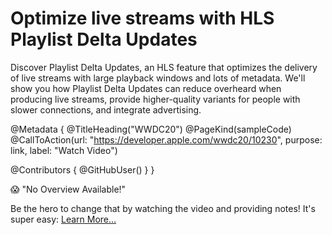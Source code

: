 # Optimize live streams with HLS Playlist Delta Updates

Discover Playlist Delta Updates, an HLS feature that optimizes the delivery of live streams with large playback windows and lots of metadata. We'll show you how Playlist Delta Updates can reduce overheard when producing live streams, provide higher-quality variants for people with slower connections, and integrate advertising.

@Metadata {
   @TitleHeading("WWDC20")
   @PageKind(sampleCode)
   @CallToAction(url: "https://developer.apple.com/wwdc20/10230", purpose: link, label: "Watch Video")

   @Contributors {
      @GitHubUser(<replace this with your GitHub handle>)
   }
}

😱 "No Overview Available!"

Be the hero to change that by watching the video and providing notes! It's super easy:
 [Learn More…](https://wwdcnotes.github.io/WWDCNotes/documentation/wwdcnotes/contributing)
